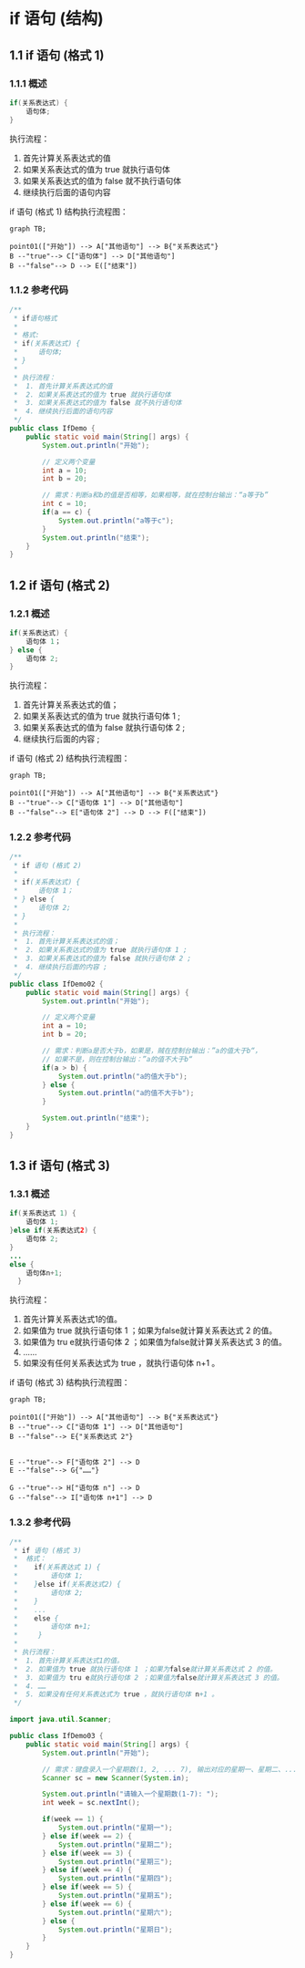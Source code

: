 # if 语句 (结构)

## 1.1 if 语句 (格式 1)

### 1.1.1 概述

```java
if(关系表达式) {
    语句体;
}
```

执行流程：

1. 首先计算关系表达式的值
2. 如果关系表达式的值为 true 就执行语句体
3. 如果关系表达式的值为 false 就不执行语句体
4. 继续执行后面的语句内容

if 语句 (格式 1) 结构执行流程图：

```mermaid
graph TB;

point01(["开始"]) --> A["其他语句"] --> B{"关系表达式"}
B --"true"--> C["语句体"] --> D["其他语句"]
B --"false"--> D --> E(["结束"])
```

### 1.1.2 参考代码

```java
/**
 * if语句格式
 *
 * 格式:
 * if(关系表达式) {
 *     语句体;
 * }
 *
 * 执行流程：
 *  1. 首先计算关系表达式的值
 *  2. 如果关系表达式的值为 true 就执行语句体
 *  3. 如果关系表达式的值为 false 就不执行语句体
 *  4. 继续执行后面的语句内容
 */
public class IfDemo {
    public static void main(String[] args) {
        System.out.println("开始");

        // 定义两个变量
        int a = 10;
        int b = 20;

        // 需求：判断a和b的值是否相等，如果相等，就在控制台输出：“a等于b”
        int c = 10;
        if(a == c) {
            System.out.println("a等于c");
        }
        System.out.println("结束");
    }
}
```

##  1.2 if 语句 (格式 2)

### 1.2.1 概述

```java
if(关系表达式) {
    语句体 1；
} else {
    语句体 2;
}
```

执行流程：

1. 首先计算关系表达式的值；
2. 如果关系表达式的值为 true 就执行语句体 1 ;
3. 如果关系表达式的值为 false 就执行语句体 2 ;
4. 继续执行后面的内容 ;

if 语句 (格式 2) 结构执行流程图：

``` mermaid
graph TB;

point01(["开始"]) --> A["其他语句"] --> B{"关系表达式"}
B --"true"--> C["语句体 1"] --> D["其他语句"]
B --"false"--> E["语句体 2"] --> D --> F(["结束"])
```

### 1.2.2 参考代码

```java
/**
 * if 语句 (格式 2)
 *
 * if(关系表达式) {
 *     语句体 1；
 * } else {
 *     语句体 2;
 * }
 *
 * 执行流程：
 *  1. 首先计算关系表达式的值；
 *  2. 如果关系表达式的值为 true 就执行语句体 1 ;
 *  3. 如果关系表达式的值为 false 就执行语句体 2 ;
 *  4. 继续执行后面的内容 ;
 */
public class IfDemo02 {
    public static void main(String[] args) {
        System.out.println("开始");

        // 定义两个变量
        int a = 10;
        int b = 20;

        // 需求：判断a是否大于b，如果是，贼在控制台输出：”a的值大于b“，
        // 如果不是，则在控制台输出：”a的值不大于b“
        if(a > b) {
            System.out.println("a的值大于b");
        } else {
            System.out.println("a的值不大于b");
        }

        System.out.println("结束");
    }
}
```

## 1.3 if 语句 (格式 3)

### 1.3.1 概述

```java
if(关系表达式 1) {
    语句体 1;
}else if(关系表达式2) {
    语句体 2;
}
...
else {
    语句体n+1;
  }
```

执行流程：

1. 首先计算关系表达式1的值。
2. 如果值为 true 就执行语句体 1 ；如果为false就计算关系表达式 2 的值。
3. 如果值为 tru e就执行语句体 2 ；如果值为false就计算关系表达式 3 的值。
4. ……
5. 如果没有任何关系表达式为 true ，就执行语句体 n+1 。

if 语句 (格式 3) 结构执行流程图：

```mermaid
graph TB;

point01(["开始"]) --> A["其他语句"] --> B{"关系表达式"}
B --"true"--> C["语句体 1"] --> D["其他语句"]
B --"false"--> E{"关系表达式 2"}


E --"true"--> F["语句体 2"] --> D
E --"false"--> G{"……"}

G --"true"--> H["语句体 n"] --> D
G --"false"--> I["语句体 n+1"] --> D
```

### 1.3.2 参考代码

```java
/**
 * if 语句 (格式 3)
 *  格式：
 *    if(关系表达式 1) {
 *        语句体 1;
 *    }else if(关系表达式2) {
 *        语句体 2;
 *    }
 *    ...
 *    else {
 *        语句体 n+1;
 *     }
 *
 * 执行流程：
 *  1. 首先计算关系表达式1的值。
 *  2. 如果值为 true 就执行语句体 1 ；如果为false就计算关系表达式 2 的值。
 *  3. 如果值为 tru e就执行语句体 2 ；如果值为false就计算关系表达式 3 的值。
 *  4. ……
 *  5. 如果没有任何关系表达式为 true ，就执行语句体 n+1 。
 */

import java.util.Scanner;

public class IfDemo03 {
    public static void main(String[] args) {
        System.out.println("开始");

        // 需求：键盘录入一个星期数(1, 2, ... 7), 输出对应的星期一、星期二、... 星期四
        Scanner sc = new Scanner(System.in);

        System.out.println("请输入一个星期数(1-7): ");
        int week = sc.nextInt();

        if(week == 1) {
            System.out.println("星期一");
        } else if(week == 2) {
            System.out.println("星期二");
        } else if(week == 3) {
            System.out.println("星期三");
        } else if(week == 4) {
            System.out.println("星期四");
        } else if(week == 5) {
            System.out.println("星期五");
        } else if(week == 6) {
            System.out.println("星期六");
        } else {
            System.out.println("星期日");
        }
    }
}
```

